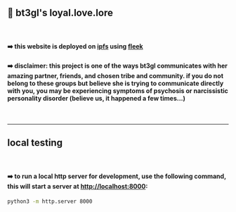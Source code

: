 ## 💜 bt3gl's loyal.love.lore

<br>

#### ➡️   this website is deployed on **[ipfs](https://ipfs.tech/)** using **[fleek](https://app.fleek.xyz/)**
#### ➡️   disclaimer: this project is one of the ways bt3gl communicates with her amazing partner, friends, and chosen tribe and community. if you do not belong to these groups but believe she is trying to communicate directly with you, you may be experiencing symptoms of psychosis or narcissistic personality disorder (believe us, it happened a few times...)

<br>

---

## local testing

<br>

#### ➡️   to run a local http server for development, use the following command, this will start a server at [http://localhost:8000](http://localhost:8000):

```bash
python3 -m http.server 8000
```

<br>

